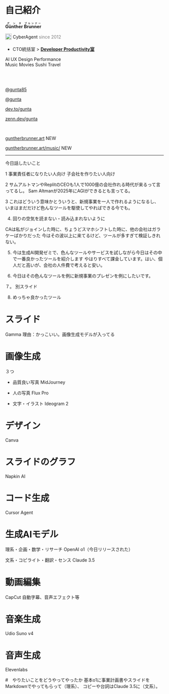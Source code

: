 # 自己紹介

<fluent-emoji-person-light /> **<ruby>Günther<rt>グンタ</rt></ruby> <ruby>Brunner<rt>ブルンナー</rt></ruby>**

<img src="/CALogo.svg" alt="CA" width="20px" height="20px" style="display: inline-block; vertical-align: middle; margin-bottom: 5px;" /> CyberAgent <span style="color: gray;">since 2012</span>
<br>

- <mdi-office-building class="text-orange-500" /> CTO統括室 <carbon-development class="text-teal-500" /> > [**Developer Productivity室**](https://site.developerproductivity.dev/)
  <br>

<flat-color-icons-like /> <logos-openai-icon /> AI <majesticons-ux-circle-line /> UX <logos-figma /> Design <emojione-v1-lightning-mood /> Performance
<br>
<logos-spotify-icon /> Music <logos-netflix-icon /> Movies <noto-sushi /> Sushi <material-symbols-travel class="text-blue-400" /> Travel

<br>
<br>

<fa6-brands-square-x-twitter /> [@gunta85](https://twitter.com/gunta85)
<br>

<carbon-logo-github /> [@gunta](https://github.com/gunta)
<br>

<skill-icons-devto-light /> [dev.to/gunta](https://dev.to/gunta)
<br>

<simple-icons-zenn class="text-blue-400"/> [zenn.dev/gunta](https://zenn.dev/gunta)

<br>

<mdi-brush class="text-red-500" /> [guntherbrunner.art](https://guntherbrunner.art) <span class="bg-red-500 text-white rounded-full px-2 py-1 text-[10px]">NEW</span>
<br>

<mdi-music class="text-green-500" /> [guntherbrunner.art/music/](https://guntherbrunner.art/music/) <span class="bg-green-500 text-white rounded-full px-2 py-1 text-[10px]">NEW</span>

</div>

---

今日話したいこと

1
事業責任者になりたい人向け
子会社を作りたい人向け

2
サムアルトマンやReplitのCEOも1人で1000億の会社作れる時代が来るって言ってるし。
Sam Altmanが2025年にAGIができるとも言ってる。

3
これはどういう意味かとういうと、新規事業を一人で作れるようになるし、
いまはまだだけど色んなツールを駆使してやればできる今でも。

4. 回りの空気を読まない・読み込まれないように

CAは私がジョインした時に、ちょうどスマホシフトした時に、他の会社はガラケーばかりだった
今はその波以上に来てるけど、ツールが多すぎて検証しきれない。

5.  今は生成AI開発ゼミで、色んなツールやサービスを試しながら今日はその中で一番良かったツールを紹介します
    やはりすべて課金しています。はい、個人だと高いが、会社の人件費で考えると安い。

6.  今日はその色んなツールを例に新規事業のプレゼンを例にしたいです。

７。 別スライド

8. めっちゃ良かったツール

# スライド

Gamma
理由：かっこいい。画像生成モデルが入ってる

# 画像生成

３つ

- 品質良い写真
  MidJourney

- 人の写真
  Flux Pro

- 文字・イラスト
  Ideogram 2

# デザイン

Canva

# スライドのグラフ

Napkin AI

# コード生成

Cursor Agent

# 生成AIモデル

理系・企画・数学・リサーチ
OpenAI o1（今日リリースされた）

文系・コピライト・翻訳・センス
Claude 3.5

# 動画編集

CapCut
自動字幕、音声エフェクト等

# 音楽生成

Udio
Suno v4

# 音声生成

Elevenlabs

#　やりたいことをどうやってやったか
基本o1に事業計画書やスライドをMarkdownでやってもらって（理系）、
コピーや台詞はClaude 3.5に（文系）。
